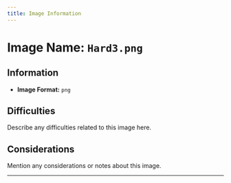```yaml
---
title: Image Information
---
```


# Image Name: `Hard3.png`

## Information

- **Image Format:** `png`

## Difficulties

Describe any difficulties related to this image here.

## Considerations

Mention any considerations or notes about this image.

---
